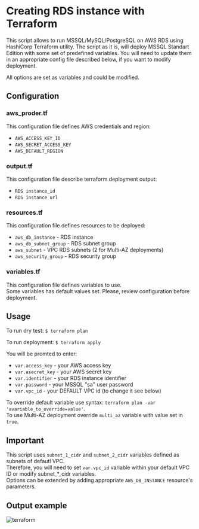 # Creating RDS instance with Terraform #

This script allows to run MSSQL/MySQL/PostgreSQL on AWS RDS using HashiCorp Terraform utility. The script as it is, will deploy MSSQL Standart Edition with some set of predefined variables. You will need to update them in an appropriate config file described below, if you want to modify deployment. 

All options are set as variables and could be modified.

## Configuration ##

### aws_proder.tf ###

This configuration file defines AWS credentials and region:

* `AWS_ACCESS_KEY_ID`
* `AWS_SECRET_ACCESS_KEY`
* `AWS_DEFAULT_REGION`

### output.tf ###

This configuration file describe terraform deployment output:

* `RDS instance_id`
* `RDS instance url`

### resources.tf ###

This configuration file defines resources to be deployed:

* `aws_db_instance` - RDS instance
* `aws_db_subnet_group` - RDS subnet group
* `aws_subnet` - VPC RDS subnets (2 for Multi-AZ deployments)
* `aws_security_group` - RDS security group

### variables.tf ###

This configuration file defines variables to use.  
Some variables has default values set. Please, review configuration before deployment.

## Usage ##

To run dry test:
`$ terraform plan`

To run deployment:
`$ terraform apply`

You will be promted to enter:

- `var.access_key` - your AWS access key
- `var.asecret_key` - your  AWS secret key
- `var.identifier` - your RDS instance identifier
- `var.password` - your MSSQL "sa" user password
- `var.vpc_id` - your DEFAULT VPC id (to change it see below)

To override default variable use syntax: `terraform plan -var 'avariable_to_override=value'`.  
To use Multi-AZ deployment override `multi_az` variable with value set in `true`.

## Important ##

This script uses `subnet_1_cidr` and `subnet_2_cidr` variables defined as subnets of defautl VPC.  
Therefore, you will need to set `var.vpc_id` variable within your default VPC ID or modify subnet_*_cidr variables.  
Options can be extended by adding appropriate `AWS_DB_INSTANCE` resource's parameters.

## Output example ##
![terraform](https://cloud.githubusercontent.com/assets/16046393/19663641/83898ece-9a45-11e6-813a-92719e46e1c8.png)

